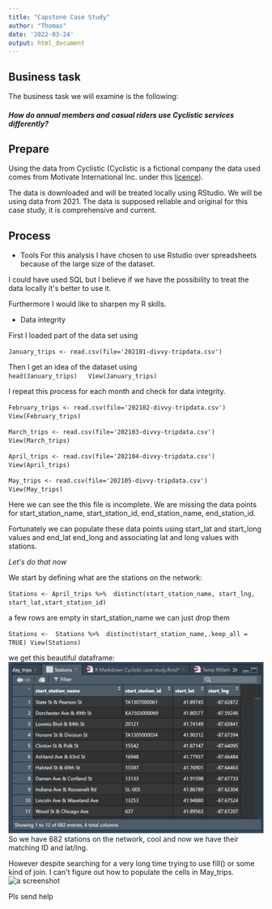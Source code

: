 ```yaml
---
title: "Capstone Case Study"
author: "Thomas"
date: '2022-03-24'
output: html_document
---
```



## Business task 


The business task we will examine is the following:

##### *How do annual members and casual riders use Cyclistic services differently?*

## Prepare

Using the data from Cyclistic (Cyclistic is a fictional company the data used comes from Motivate International Inc. under this [licence](https://ride.divvybikes.com/data-license-agreement)).

The data is downloaded and will be treated locally using RStudio.
We will be using data from 2021. The data is supposed reliable and original for this case study, it is comprehensive and current.

## Process

* Tools
For this analysis I have chosen to use Rstudio over spreadsheets because of the large size of the dataset.

I could have used SQL but I believe if we have the possibility to treat the data locally it's better to use it.

Furthermore I would like to sharpen my R skills.

* Data integrity 

First I loaded part of the data set using  

`January_trips <- read.csv(file='202101-divvy-tripdata.csv')`

Then I get an idea of the dataset using  
`head(January_trips)  
View(January_trips)`

I repeat this process for each month and check for data integrity.   

`February_trips <- read.csv(file='202102-divvy-tripdata.csv')
View(February_trips)`  


`March_trips <- read.csv(file='202103-divvy-tripdata.csv')
View(March_trips)`  


`April_trips <- read.csv(file='202104-divvy-tripdata.csv')
View(April_trips)`   
  
  `May_trips <- read.csv(file='202105-divvy-tripdata.csv')
View(May_trips)`  


Here we can see the this file is incomplete.
We are missing the data points for start_station_name, start_station_id, end_station_name, end_station_id.  

Fortunately we can populate these data points using start_lat and start_long values and end_lat end_long and associating lat and long values with stations.

*Let's do that now*  
  
  We start by defining what are the stations on the network:

`Stations <- April_trips %>% 
  distinct(start_station_name, start_lng, start_lat,start_station_id)`  
  
   a few rows are empty in start_station_name we can just drop them  
       
`Stations <-  Stations %>%  distinct(start_station_name,.keep_all = TRUE)
View(Stations)`

we get this beautiful dataframe:
![a screenshot ](Stations.png)  
So we have 682 stations on the network, cool and now we have their matching ID and lat/lng.

However despite searching for a very long time trying to use fill() or some kind of join. I can't figure out how to populate the cells in May_trips.  
  ![a screenshot ](https://github.com/Thomasisdoingit/thomasisdoingit.github.io/blob/13a321276cefa09d88ed435fa212c069549db700/May_trips%20screenshot.png)   
  
  
  Pls send help



